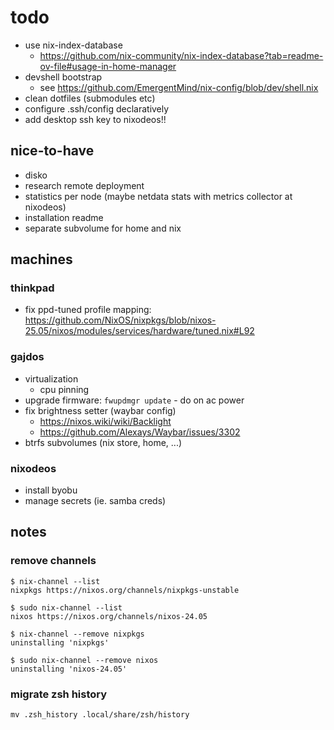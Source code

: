 # todo
- use nix-index-database
    - https://github.com/nix-community/nix-index-database?tab=readme-ov-file#usage-in-home-manager
- devshell bootstrap
    - see https://github.com/EmergentMind/nix-config/blob/dev/shell.nix
- clean dotfiles (submodules etc)
- configure .ssh/config declaratively
- add desktop ssh key to nixodeos!!

## nice-to-have
- disko
- research remote deployment
- statistics per node (maybe netdata stats with metrics collector at nixodeos)
- installation readme
- separate subvolume for home and nix

## machines

### thinkpad
- fix ppd-tuned profile mapping: https://github.com/NixOS/nixpkgs/blob/nixos-25.05/nixos/modules/services/hardware/tuned.nix#L92

### gajdos
- virtualization
    - cpu pinning
- upgrade firmware: `fwupdmgr update` - do on ac power
- fix brightness setter (waybar config)
    - https://nixos.wiki/wiki/Backlight
    - https://github.com/Alexays/Waybar/issues/3302
- btrfs subvolumes (nix store, home, ...)

### nixodeos
- install byobu
- manage secrets (ie. samba creds)

## notes

### remove channels
```
$ nix-channel --list
nixpkgs https://nixos.org/channels/nixpkgs-unstable

$ sudo nix-channel --list
nixos https://nixos.org/channels/nixos-24.05
```

```
$ nix-channel --remove nixpkgs
uninstalling 'nixpkgs'

$ sudo nix-channel --remove nixos
uninstalling 'nixos-24.05'
```

### migrate zsh history
```
mv .zsh_history .local/share/zsh/history
```
